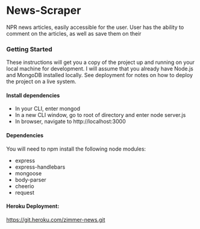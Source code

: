 # News-Scraper
NPR news articles, easily accessible for the user. User has the ability to comment on the articles, as well as save them on their 

### Getting Started
These instructions will get you a copy of the project up and running on your local machine for development. I will assume that you already have Node.js and MongoDB installed locally. See deployment for notes on how to deploy the project on a live system.

#### Install dependencies
- In your CLI, enter mongod
- In a new CLI window, go to root of directory and enter node server.js
- In browser, navigate to http://localhost:3000

#### Dependencies
You will need to npm install the following node modules:

- express
- express-handlebars
- mongoose
- body-parser
- cheerio
- request


#### Heroku Deployment:
https://git.heroku.com/zimmer-news.git